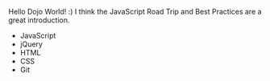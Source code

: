 Hello Dojo World! :)
I think the JavaScript Road Trip and Best Practices are a great introduction.
* JavaScript
* jQuery
* HTML
* CSS
* Git
